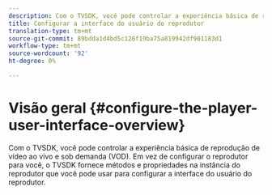 ```yaml
---
description: Com o TVSDK, você pode controlar a experiência básica de reprodução de vídeo ao vivo e sob demanda (VOD). Em vez de configurar o reprodutor para você, o TVSDK fornece métodos e propriedades na instância do reprodutor que você pode usar para configurar a interface do usuário do reprodutor.
title: Configurar a interface do usuário do reprodutor
translation-type: tm+mt
source-git-commit: 89bdda1d4bd5c126f19ba75a819942df901183d1
workflow-type: tm+mt
source-wordcount: '92'
ht-degree: 0%

---
```



# Visão geral {#configure-the-player-user-interface-overview}

Com o TVSDK, você pode controlar a experiência básica de reprodução de vídeo ao vivo e sob demanda (VOD). Em vez de configurar o reprodutor para você, o TVSDK fornece métodos e propriedades na instância do reprodutor que você pode usar para configurar a interface do usuário do reprodutor.